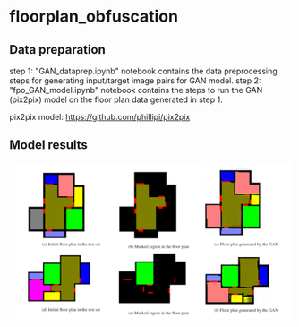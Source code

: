 # floorplan_obfuscation

## Data preparation

step 1: "GAN_dataprep.ipynb" notebook contains the data preprocessing steps for generating input/target image pairs for GAN model. 
step 2: "fpo_GAN_model.ipynb" notebook contains the steps to run the GAN (pix2pix) model on the floor plan data generated in step 1.

pix2pix model: https://github.com/phillipi/pix2pix

## Model results

![fpo](miscellaneous/fpo_samples.PNG "Results")
